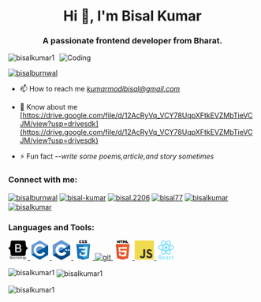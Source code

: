 <h1 align="center">Hi 👋, I'm Bisal Kumar</h1>
<h3 align="center">A passionate frontend developer from Bharat.</h3>
<img align="right" alt="Coding" width="400" src="https://media1.giphy.com/media/qgQUggAC3Pfv687qPC/giphy.gif">
<p align="left"> <img src="https://komarev.com/ghpvc/?username=bisalkumar1&label=Profile%20views&color=0e75b6&style=flat" alt="bisalkumar1" /> </p>

<p align="left"> <a href="https://twitter.com/bisalburnwal" target="blank"><img src="https://img.shields.io/twitter/follow/bisalburnwal?logo=twitter&style=for-the-badge" alt="bisalburnwal" /></a> </p>

- 📫 How to reach me *kumarmodibisal@gmail.com*

- 📄 Know about me [https://drive.google.com/file/d/12AcRyVq_VCY78UqpXFtkEVZMbTieVCJM/view?usp=drivesdk](https://drive.google.com/file/d/12AcRyVq_VCY78UqpXFtkEVZMbTieVCJM/view?usp=drivesdk)

- ⚡ Fun fact   *--write some poems,article,and story sometimes*

<h3 align="left">Connect with me:</h3>
<p align="left">
<a href="https://twitter.com/bisalburnwal" target="blank"><img align="center" src="https://raw.githubusercontent.com/rahuldkjain/github-profile-readme-generator/master/src/images/icons/Social/twitter.svg" alt="bisalburnwal" height="30" width="40" /></a>
<a href="https://linkedin.com/in/bisal-kumar" target="blank"><img align="center" src="https://raw.githubusercontent.com/rahuldkjain/github-profile-readme-generator/master/src/images/icons/Social/linked-in-alt.svg" alt="bisal-kumar" height="30" width="40" /></a>
<a href="https://instagram.com/bisal.2206" target="blank"><img align="center" src="https://raw.githubusercontent.com/rahuldkjain/github-profile-readme-generator/master/src/images/icons/Social/instagram.svg" alt="bisal.2206" height="30" width="40" /></a>
<a href="https://www.codechef.com/users/bisal77" target="blank"><img align="center" src="https://cdn.jsdelivr.net/npm/simple-icons@3.1.0/icons/codechef.svg" alt="bisal77" height="30" width="40" /></a>
<a href="https://codeforces.com/profile/bisalkumar" target="blank"><img align="center" src="https://raw.githubusercontent.com/rahuldkjain/github-profile-readme-generator/master/src/images/icons/Social/codeforces.svg" alt="bisalkumar" height="30" width="40" /></a>
<a href="https://www.leetcode.com/bisalkumar" target="blank"><img align="center" src="https://raw.githubusercontent.com/rahuldkjain/github-profile-readme-generator/master/src/images/icons/Social/leet-code.svg" alt="bisalkumar" height="30" width="40" /></a>
</p>

<h3 align="left">Languages and Tools:</h3>
<p align="left"> <a href="https://getbootstrap.com" target="_blank" rel="noreferrer"> <img src="https://raw.githubusercontent.com/devicons/devicon/master/icons/bootstrap/bootstrap-plain-wordmark.svg" alt="bootstrap" width="40" height="40"/> </a> <a href="https://www.cprogramming.com/" target="_blank" rel="noreferrer"> <img src="https://raw.githubusercontent.com/devicons/devicon/master/icons/c/c-original.svg" alt="c" width="40" height="40"/> </a> <a href="https://www.w3schools.com/cpp/" target="_blank" rel="noreferrer"> <img src="https://raw.githubusercontent.com/devicons/devicon/master/icons/cplusplus/cplusplus-original.svg" alt="cplusplus" width="40" height="40"/> </a> <a href="https://www.w3schools.com/css/" target="_blank" rel="noreferrer"> <img src="https://raw.githubusercontent.com/devicons/devicon/master/icons/css3/css3-original-wordmark.svg" alt="css3" width="40" height="40"/> </a> <a href="https://git-scm.com/" target="_blank" rel="noreferrer"> <img src="https://www.vectorlogo.zone/logos/git-scm/git-scm-icon.svg" alt="git" width="40" height="40"/> </a> <a href="https://www.w3.org/html/" target="_blank" rel="noreferrer"> <img src="https://raw.githubusercontent.com/devicons/devicon/master/icons/html5/html5-original-wordmark.svg" alt="html5" width="40" height="40"/> </a> <a href="https://developer.mozilla.org/en-US/docs/Web/JavaScript" target="_blank" rel="noreferrer"> <img src="https://raw.githubusercontent.com/devicons/devicon/master/icons/javascript/javascript-original.svg" alt="javascript" width="40" height="40"/> </a> <a href="https://reactjs.org/" target="_blank" rel="noreferrer"> <img src="https://raw.githubusercontent.com/devicons/devicon/master/icons/react/react-original-wordmark.svg" alt="react" width="40" height="40"/> </a> </p>

<p><img align="left" src="https://github-readme-stats.vercel.app/api/top-langs?username=bisalkumar1&show_icons=true&locale=en&layout=compact" alt="bisalkumar1" /></p>

<p>&nbsp;<img align="center" src="https://github-readme-stats.vercel.app/api?username=bisalkumar1&show_icons=true&locale=en" alt="bisalkumar1" /></p>

<p><img align="center" src="https://github-readme-streak-stats.herokuapp.com/?user=bisalkumar1&" alt="bisalkumar1" /></p>
